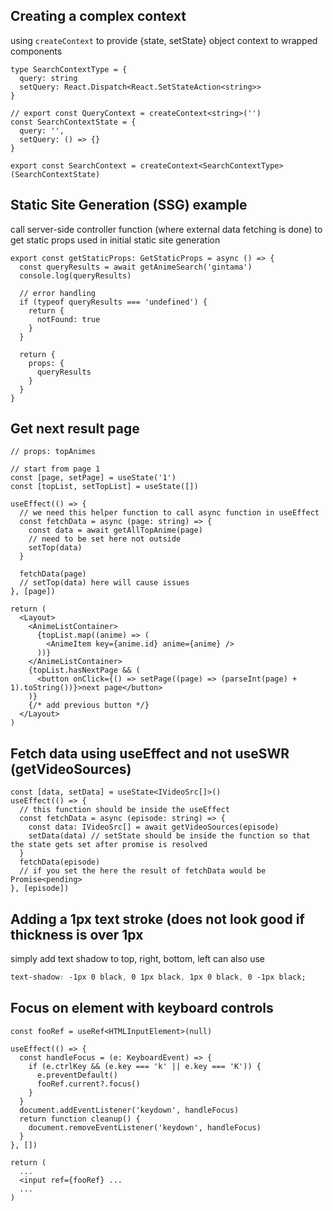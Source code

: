 ## Creating a complex context

using `createContext` to provide {state, setState} object context to wrapped components

```tsx
type SearchContextType = {
  query: string
  setQuery: React.Dispatch<React.SetStateAction<string>>
}

// export const QueryContext = createContext<string>('')
const SearchContextState = {
  query: '',
  setQuery: () => {}
}

export const SearchContext = createContext<SearchContextType>(SearchContextState)
```

## Static Site Generation (SSG) example

call server-side controller function (where external data fetching is done) to get static props used in initial static site generation

```tsx
export const getStaticProps: GetStaticProps = async () => {
  const queryResults = await getAnimeSearch('gintama')
  console.log(queryResults)

  // error handling
  if (typeof queryResults === 'undefined') {
    return {
      notFound: true
    }
  }

  return {
    props: {
      queryResults
    }
  }
}
```

## Get next result page

```tsx
// props: topAnimes

// start from page 1
const [page, setPage] = useState('1')
const [topList, setTopList] = useState([])

useEffect(() => {
  // we need this helper function to call async function in useEffect
  const fetchData = async (page: string) => {
    const data = await getAllTopAnime(page)
    // need to be set here not outside
    setTop(data)
  }

  fetchData(page)
  // setTop(data) here will cause issues
}, [page])

return (
  <Layout>
    <AnimeListContainer>
      {topList.map((anime) => (
        <AnimeItem key={anime.id} anime={anime} />
      ))}
    </AnimeListContainer>
    {topList.hasNextPage && (
      <button onClick={() => setPage((page) => (parseInt(page) + 1).toString())}>next page</button>
    )}
    {/* add previous button */}
  </Layout>
)
```

## Fetch data using useEffect and not useSWR (getVideoSources)

```tsx
const [data, setData] = useState<IVideoSrc[]>()
useEffect(() => {
  // this function should be inside the useEffect
  const fetchData = async (episode: string) => {
    const data: IVideoSrc[] = await getVideoSources(episode)
    setData(data) // setState should be inside the function so that the state gets set after promise is resolved
  }
  fetchData(episode)
  // if you set the here the result of fetchData would be Promise<pending>
}, [episode])
```

## Adding a 1px text stroke (does not look good if thickness is over 1px

simply add text shadow to top, right, bottom, left
can also use

```css
text-shadow: -1px 0 black, 0 1px black, 1px 0 black, 0 -1px black;
```

## Focus on element with keyboard controls

```tsx
const fooRef = useRef<HTMLInputElement>(null)

useEffect(() => {
  const handleFocus = (e: KeyboardEvent) => {
    if (e.ctrlKey && (e.key === 'k' || e.key === 'K')) {
      e.preventDefault()
      fooRef.current?.focus()
    }
  }
  document.addEventListener('keydown', handleFocus)
  return function cleanup() {
    document.removeEventListener('keydown', handleFocus)
  }
}, [])

return (
  ...
  <input ref={fooRef} ...
  ...
)
```
